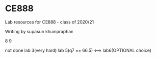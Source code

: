 # CE888

Lab resources for CE888 - class of 2020/21

Writing by supasun khumpraphan

8 9

not done lab 3(very hard)
lab 5(q7 == 66.5) <==>
lab6(OPTIONAL choice)


